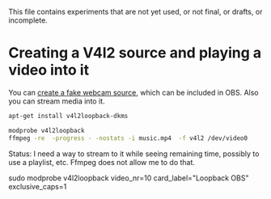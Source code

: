 This file contains experiments that are not yet used, 
or not final, or drafts, or incomplete.

# Creating a V4l2 source and playing a video into it

You can [create a fake webcam source](https://github.com/umlaeute/v4l2loopback), which can be included in OBS.
Also you can stream media into it.

```bash
apt-get install v4l2loopback-dkms

modprobe v4l2loopback    
ffmpeg -re  -progress - -nostats -i music.mp4  -f v4l2 /dev/video0
```

Status: I need a way to stream to it while seeing remaining time,
possibly to use a playlist, etc. Ffmpeg does not allow me to do that.


sudo modprobe v4l2loopback video_nr=10 card_label="Loopback OBS" exclusive_caps=1